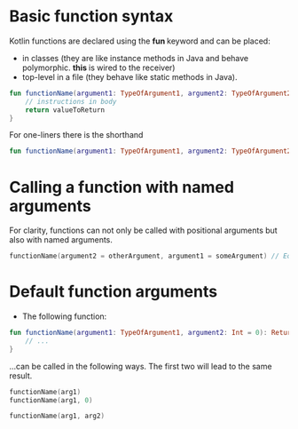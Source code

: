 # Basic function syntax

Kotlin functions are declared using the <b> fun </b> keyword and can be placed:
- in classes (they are like instance methods in Java and behave polymorphic. <b> this </b> is wired to the receiver)
- top-level in a file (they behave like static methods in Java). 

```kotlin
fun functionName(argument1: TypeOfArgument1, argument2: TypeOfArgument2): ReturnType {
    // instructions in body
    return valueToReturn
}
```

For one-liners there is the shorthand

```kotlin
fun functionName(argument1: TypeOfArgument1, argument2: TypeOfArgument2) = valueToReturn
```

# Calling a function with named arguments

For clarity, functions can not only be called with positional arguments but also with named arguments.

```kotlin
functionName(argument2 = otherArgument, argument1 = someArgument) // Equivalent to functionName(argument1, argument2)
```

# Default function arguments

+ The following function:
```kotlin
fun functionName(argument1: TypeOfArgument1, argument2: Int = 0): ReturnType {
    // ...
}
```
...can be called in the following ways. The first two will lead to the same result.
```kotlin
functionName(arg1)
functionName(arg1, 0)

functionName(arg1, arg2)
```

